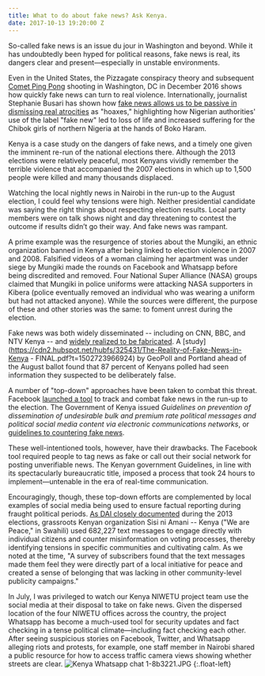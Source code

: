 ```yaml
---
title: What to do about fake news? Ask Kenya.
date: 2017-10-13 19:20:00 Z
---
```


So-called fake news is an issue du jour in Washington and beyond. While it has undoubtedly been hyped for political reasons, fake news is real, its dangers clear and present—especially in unstable environments.

Even in the United States, the Pizzagate conspiracy theory and subsequent [Comet Ping Pong](http://www.cnn.com/2017/06/22/politics/pizzagate-sentencing/index.html) shooting in Washington, DC in December 2016 shows how quickly fake news can turn to real violence. Internationally, journalist Stephanie Busari has shown how [fake news allows us to be passive in dismissing real atrocities](https://www.ted.com/talks/stephanie_busari_how_fake_news_does_real_harm) as "hoaxes," highlighting how Nigerian authorities' use of the label "fake new" led to loss of life and increased suffering for the Chibok girls of northern Nigeria at the hands of Boko Haram.

Kenya is a case study on the dangers of fake news, and a timely one given the imminent re-run of the national elections there. Although the 2013 elections were relatively peaceful, most Kenyans vividly remember the terrible violence that accompanied the 2007 elections in which up to 1,500 people were killed and many thousands displaced.

Watching the local nightly news in Nairobi in the run-up to the August election, I could feel why tensions were high. Neither presidential candidate was saying the right things about respecting election results. Local party members were on talk shows night and day threatening to contest the outcome if results didn’t go their way. And fake news was rampant.

A prime example was the resurgence of stories about the Mungiki, an ethnic organization banned in Kenya after being linked to election violence in 2007 and 2008. Falsified videos of a woman claiming her apartment was under siege by Mungiki made the rounds on Facebook and Whatsapp before being discredited and removed. Four National Super Alliance (NASA) groups claimed that Mungiki in police uniforms were attacking NASA supporters in Kibera (police eventually removed an individual who was wearing a uniform but had not attacked anyone). While the sources were different, the purpose of these and other stories was the same: to foment unrest during the election.

Fake news was both widely disseminated -- including on CNN, BBC, and NTV Kenya -- and [widely realized to be fabricated](http://www.aljazeera.com/indepth/opinion/2017/08/kenya-latest-victim-fake-news-170816121455181.html). A \[study\](https://cdn2.hubspot.net/hubfs/325431/The-Reality-of-Fake-News-in-Kenya - FINAL.pdf?t=1502723966924) by GeoPoll and Portland ahead of the August ballot found that 87 percent of Kenyans polled had seen information they suspected to be deliberately false.

A number of "top-down" approaches have been taken to combat this threat. Facebook [launched a tool](https://qz.com/1044573/facebook-and-whatsapp-introduce-fake-news-tool-ahead-of-kenya-elections/) to track and combat fake news in the run-up to the election. The Government of Kenya issued *Guidelines on prevention of dissemination of undesirable bulk and premium rate political messages and political social media content via electronic communications networks*, or [guidelines to countering fake news](http://www.aljazeera.com/indepth/opinion/2017/08/kenya-latest-victim-fake-news-170816121455181.html).

These well-intentioned tools, however, have their drawbacks. The Facebook tool required people to tag news as fake or call out their social network for posting unverifiable news. The Kenyan government Guidelines, in line with its spectacularly bureaucratic title, imposed a process that took 24 hours to implement—untenable in the era of real-time communication.

Encouragingly, though, these top-down efforts are complemented by local examples of social media being used to ensure factual reporting during fraught political periods. [As DAI closely documented](http://dai-global-developments.com/articles/text-messages-empower-kenya/) during the 2013 elections, grassroots Kenyan organization Sisi ni Amani -- Kenya ("We are Peace," in Swahili) used 682,227 text messages to engage directly with individual citizens and counter misinformation on voting processes, thereby identifying tensions in specific communities and cultivating calm. As we noted at the time, "A survey of subscribers found that the text messages made them feel they were directly part of a local initiative for peace and created a sense of belonging that was lacking in other community-level publicity campaigns."

In July, I was privileged to watch our Kenya NIWETU project team use the social media at their disposal to take on fake news. Given the dispersed location of the four NIWETU offices across the country, the project Whatsapp has become a much-used tool for security updates and fact checking in a tense political climate—including fact checking each other. After seeing suspicious stories on Facebook, Twitter, and Whatsapp alleging riots and protests, for example, one staff member in Nairobi shared a public resource for how to access traffic camera views showing whether streets are clear. ![Kenya Whatsapp chat 1-8b3221.JPG](/uploads/Kenya%20Whatsapp%20chat%201-8b3221.JPG) {:.float-left}